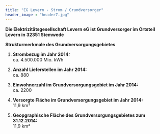 ```yaml
---
title: "EG Levern - Strom / Grundversorger"
header_image : "header7.jpg"
---
```


**Die Elektrizitätsgesellschaft Levern eG ist Grundversorger im Ortsteil Levern in 32351 Stemwede**

**Strukturmerkmale des Grundversorgungsgebietes**

1. **Strombezug im Jahr 2014:**  
   ca. 4.500.000 Mio. kWh

2. **Anzahl Lieferstellen im Jahr 2014:**  
   ca. 880

3. **Einwohnerzahl im Grundversorgungsgebiet im Jahr 2014:**  
   ca. 2200

4. **Versorgte Fläche im Grundversorgungsgebiet im Jahr 2014:**  
   11,9 km²

5. **Geopgraphische Fläche des Grundversorgungsgebietes zum 31.12.2014:**  
   11,9 km²
